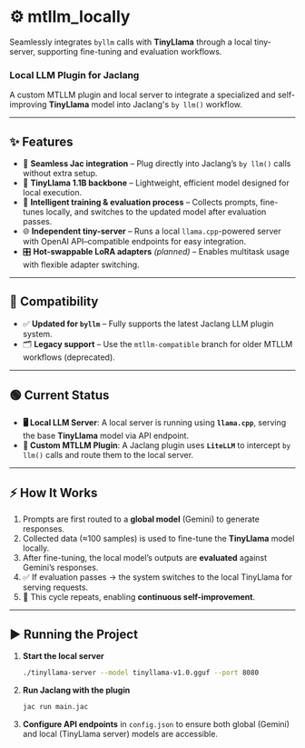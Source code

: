 # ⚙️ mtllm_locally

Seamlessly integrates `byllm` calls with **TinyLlama** through a local tiny-server, supporting fine-tuning and evaluation workflows.

### Local LLM Plugin for Jaclang  
A custom MTLLM plugin and local server to integrate a specialized and self-improving **TinyLlama** model into Jaclang's `by llm()` workflow.

---

## ✨ Features

- 🔌 **Seamless Jac integration** – Plug directly into Jaclang’s `by llm()` calls without extra setup.  
- 🧠 **TinyLlama 1.1B backbone** – Lightweight, efficient model designed for local execution.  
- 🔄 **Intelligent training & evaluation process** – Collects prompts, fine-tunes locally, and switches to the updated model after evaluation passes.  
- 🌐 **Independent tiny-server** – Runs a local `llama.cpp`-powered server with OpenAI API–compatible endpoints for easy integration.
- 🎛 **Hot-swappable LoRA adapters** *(planned)* – Enables multitask usage with flexible adapter switching.  

---

## 🔧 Compatibility

- ✅ **Updated for `byllm`** – Fully supports the latest Jaclang LLM plugin system.  
- 🗂 **Legacy support** – Use the `mtllm-compatible` branch for older MTLLM workflows (deprecated).  

---

## 🟢 Current Status

- **🖥️ Local LLM Server**: A local server is running using **`llama.cpp`**, serving the base **TinyLlama** model via API endpoint.  
- **🔌 Custom MTLLM Plugin**: A Jaclang plugin uses **`LiteLLM`** to intercept `by llm()` calls and route them to the local server.  

---

## ⚡ How It Works

1. Prompts are first routed to a **global model** (Gemini) to generate responses.  
2. Collected data (≈100 samples) is used to fine-tune the **TinyLlama** model locally.  
3. After fine-tuning, the local model’s outputs are **evaluated** against Gemini’s responses.  
4. ✅ If evaluation passes → the system switches to the local TinyLlama for serving requests.  
5. 🔄 This cycle repeats, enabling **continuous self-improvement**.  

---

## ▶️ Running the Project

1. **Start the local server**  
   ```bash
   ./tinyllama-server --model tinyllama-v1.0.gguf --port 8080
   ```
   
2. **Run Jaclang with the plugin**
   ```bash
   jac run main.jac
   ```

3. **Configure API endpoints** in ```config.json``` to ensure both global (Gemini) and local (TinyLlama server) models are accessible.
